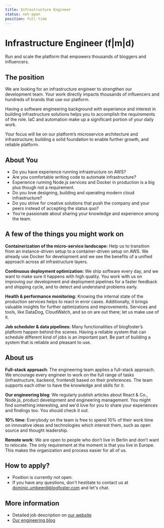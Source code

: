 ```yaml
---
title: Infrastructure Engineer
status: not-open
position: full-time
---
```


# Infrastructure Engineer (f|m|d)

Run and scale the platform that empowers thousands of bloggers and influencers.

## The position

We are looking for an infrastructure engineer to strengthen our development team. Your work directly impacts thousands of influencers and hundreds of brands that use our platform.

Having a software engineering background with experience and interest in building infrastructure solutions helps you to accomplish the requirements of the role. IaC and automation make up a significant portion of your daily work.

Your focus will be on our platform’s microservice architecture and infrastructure; building a solid foundation to enable further growth, and reliable platform.

## About You

- Do you have experience running infrastructure on AWS?
- Are you comfortable writing code to automate infrastructure?
- Experience running Node.js services and Docker in production is a big plus though not a requirement.
- Do you love designing, building and operating modern cloud infrastructure?
- Do you strive for creative solutions that push the company and your peers instead of accepting the status quo?
- You’re passionate about sharing your knowledge and experience among the team.

## A few of the things you might work on

**Containerization of the micro-service landscape:** Help us to transition from an instance-driven setup to a container-driven setup on AWS. We already use Docker for development and we see the benefits of a unified approach across all infrastructure layers.

**Continuous deployment optimization:** We ship software every day, and we want to make sure it happens with high quality. You work with us on improving our development and deployment pipelines for a faster feedback and shipping cycle, and to detect and understand problems early.

**Health & performance monitoring:** Knowing the internal state of the production services helps to react in error cases. Additionally, it brings valuable insights for further optimizations and improvements. Services and tools, like DataDog, CloudWatch, and so on are out there; let us make use of it.

**Job scheduler & data pipelines:** Many functionalities of blogfoster’s platform happen behind the scenes. Having a reliable system that can schedule different kind of jobs is an important part. Be part of building a system that is reliable and pleasant to use.

## About us

**Full-stack approach**: The engineering team applies a full-stack approach. We encourage every engineer to work on the full range of tasks (infrastructure, backend, frontend) based on their preferences. The team supports each other to have the knowledge and skills for it.

**Our engineering blog**: We regularly publish articles about React & Co., Node.js, product development and engineering management. You might find something interesting, and we'd love for you to share your experiences and findings too. You should check it out.

**10% time**: Everybody on the team is free to spend 10% of their work time on innovative ideas and technologies which interest them, such as open source and thought leadership.

**Remote work**: We are open to people who don’t live in Berlin and don’t want to relocate. The only requirement at the moment is that you live in Europe. This makes the organization and process easier for all of us.

## How to apply?

- Position is currently not open.
- If you have any questions, don't hestitate to contact us at dominic.umbeer@blogfoster.com and let's chat.

## More information

- Detailed job description on [our website](https://www.blogfoster.com/engineering/jobs/infrastructure-engineer/)
- [Our engineering blog](https://engineering.blogfoster.com)
